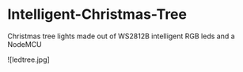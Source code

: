 # Intelligent-Christmas-Tree
Christmas tree lights made out of WS2812B intelligent RGB leds and a NodeMCU

![ledtree.jpg]
